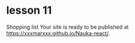 # lesson 11
Shopping list
Your site is ready to be published at https://xxxmarxxx.github.io/Nauka-react/.